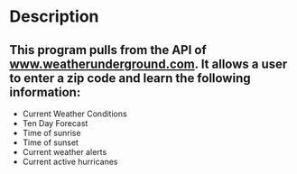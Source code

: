 # Description

## This program pulls from the API of www.weatherunderground.com. It allows a user to enter a zip code and learn the following information:

- Current Weather Conditions
- Ten Day Forecast
- Time of sunrise
- Time of sunset
- Current weather alerts
- Current active hurricanes
